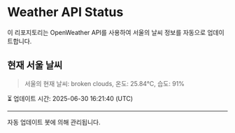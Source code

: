 
# Weather API Status

이 리포지토리는 OpenWeather API를 사용하여 서울의 날씨 정보를 자동으로 업데이트합니다.

## 현재 서울 날씨
> 서울의 현재 날씨: broken clouds, 온도: 25.84°C, 습도: 91%

⏳ 업데이트 시간: 2025-06-30 16:21:40 (UTC)

---
자동 업데이트 봇에 의해 관리됩니다.
